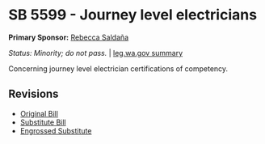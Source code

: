 # SB 5599 - Journey level electricians
**Primary Sponsor:** [Rebecca Saldaña](/person/leg/rebecca.saldana.md)

*Status: Minority; do not pass.* | [leg.wa.gov summary](https://app.leg.wa.gov/billsummary?BillNumber=5599&Year=2021)

Concerning journey level electrician certifications of competency.

## Revisions
* [Original Bill](1/)
* [Substitute Bill](S/)
* [Engrossed Substitute](S.E/)
